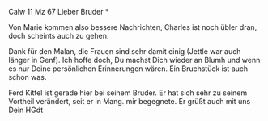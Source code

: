  Calw 11 Mz 67
Lieber Bruder <Ostertag>*

Von Marie kommen also bessere Nachrichten, Charles ist noch übler dran, doch scheints auch zu gehen.

Dank für den Malan, die Frauen sind sehr damit einig (Jettle war auch länger in Genf). Ich hoffe doch, Du machst Dich wieder an Blumh und wenn es nur Deine persönlichen Erinnerungen wären. Ein Bruchstück ist auch schon was.

Ferd Kittel ist gerade hier bei seinem Bruder. Er hat sich sehr zu seinem Vortheil verändert, seit er in Mang. mir begegnete. Er grüßt auch mit uns  Dein HGdt
